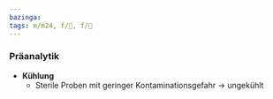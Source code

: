 ```yaml
---
bazinga: 
tags: m/m24, f/🦠, f/🥼
---
```

### Präanalytik
- **Kühlung**
	- Sterile Proben mit geringer Kontaminationsgefahr → ungekühlt